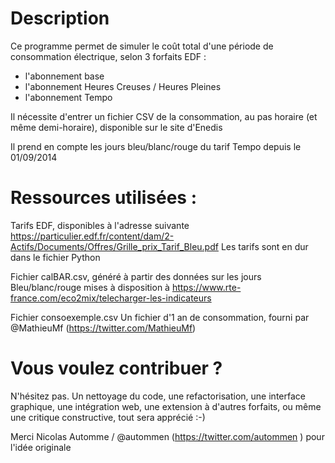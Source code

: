 # Description
Ce programme permet de simuler le coût total d'une période de consommation électrique, selon 3 forfaits EDF :
 - l'abonnement base
 - l'abonnement Heures Creuses / Heures Pleines
 - l'abonnement Tempo

Il nécessite d'entrer un fichier CSV de la consommation, au pas horaire (et même demi-horaire), disponible sur le site d'Enedis

Il prend en compte les jours bleu/blanc/rouge du tarif Tempo depuis le 01/09/2014

# Ressources utilisées :
Tarifs EDF, disponibles à l'adresse suivante https://particulier.edf.fr/content/dam/2-Actifs/Documents/Offres/Grille_prix_Tarif_Bleu.pdf
Les tarifs sont en dur dans le fichier Python

Fichier calBAR.csv, généré à partir des données sur les jours Bleu/blanc/rouge mises à disposition à https://www.rte-france.com/eco2mix/telecharger-les-indicateurs

Fichier consoexemple.csv
Un fichier d'1 an de consommation, fourni par @MathieuMf (https://twitter.com/MathieuMf)

# Vous voulez contribuer ?
N'hésitez pas. Un nettoyage du code, une refactorisation, une interface graphique, une intégration web, une extension à d'autres forfaits, ou même une critique constructive, tout sera apprécié :-)

Merci Nicolas Automme / @autommen (https://twitter.com/autommen ) pour l'idée originale
